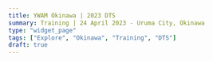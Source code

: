 ```yaml
---
title: YWAM Okinawa | 2023 DTS
summary: Training | 24 April 2023 - Uruma City, Okinawa
type: "widget_page"
tags: ["Explore", "Okinawa", "Training", "DTS"]
draft: true
---
```

